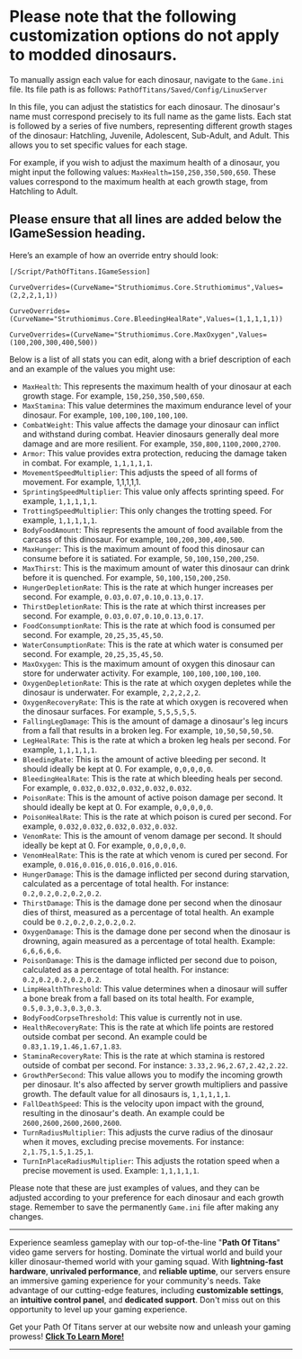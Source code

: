# Please note that the following customization options do not apply to modded dinosaurs.

To manually assign each value for each dinosaur, navigate to the `Game.ini` file. Its file path is as follows: `PathOfTitans/Saved/Config/LinuxServer`

In this file, you can adjust the statistics for each dinosaur. The dinosaur's name must correspond precisely to its full name as the game lists. Each stat is followed by a series of five numbers, representing different growth stages of the dinosaur: Hatchling, Juvenile, Adolescent, Sub-Adult, and Adult. This allows you to set specific values for each stage.

For example, if you wish to adjust the maximum health of a dinosaur, you might input the following values: `MaxHealth=150,250,350,500,650`. These values correspond to the maximum health at each growth stage, from Hatchling to Adult.

## Please ensure that all lines are added below the IGameSession heading.

Here’s an example of how an override entry should look:

    [/Script/PathOfTitans.IGameSession]

    CurveOverrides=(CurveName="Struthiomimus.Core.Struthiomimus",Values=(2,2,2,1,1))

    CurveOverrides=(CurveName="Struthiomimus.Core.BleedingHealRate",Values=(1,1,1,1,1))

    CurveOverrides=(CurveName="Struthiomimus.Core.MaxOxygen",Values=(100,200,300,400,500))

Below is a list of all stats you can edit, along with a brief description of each and an example of the values you might use:

- `MaxHealth`: This represents the maximum health of your dinosaur at each growth stage. For example, `150,250,350,500,650`.
- `MaxStamina`: This value determines the maximum endurance level of your dinosaur. For example, `100,100,100,100,100`.
- `CombatWeight`: This value affects the damage your dinosaur can inflict and withstand during combat. Heavier dinosaurs generally deal more damage and are more resilient. For example, `350,800,1100,2000,2700`.
- `Armor`: This value provides extra protection, reducing the damage taken in combat. For example, `1,1,1,1,1`.
- `MovementSpeedMultiplier`: This adjusts the speed of all forms of movement. For example, 1,1,1,1,1.
- `SprintingSpeedMultiplier`: This value only affects sprinting speed. For example, `1,1,1,1,1`.
- `TrottingSpeedMultiplier`: This only changes the trotting speed. For example, `1,1,1,1,1`.
- `BodyFoodAmount`: This represents the amount of food available from the carcass of this dinosaur. For example, `100,200,300,400,500`.
- `MaxHunger`: This is the maximum amount of food this dinosaur can consume before it is satiated. For example, `50,100,150,200,250`.
- `MaxThirst`: This is the maximum amount of water this dinosaur can drink before it is quenched. For example, `50,100,150,200,250`.
- `HungerDepletionRate`: This is the rate at which hunger increases per second. For example, `0.03,0.07,0.10,0.13,0.17`.
- `ThirstDepletionRate`: This is the rate at which thirst increases per second. For example, `0.03,0.07,0.10,0.13,0.17`.
- `FoodConsumptionRate`: This is the rate at which food is consumed per second. For example, `20,25,35,45,50`.
- `WaterConsumptionRate`: This is the rate at which water is consumed per second. For example, `20,25,35,45,50`.
- `MaxOxygen`: This is the maximum amount of oxygen this dinosaur can store for underwater activity. For example, `100,100,100,100,100`.
- `OxygenDepletionRate`: This is the rate at which oxygen depletes while the dinosaur is underwater. For example, `2,2,2,2,2`.
- `OxygenRecoveryRate`: This is the rate at which oxygen is recovered when the dinosaur surfaces. For example, `5,5,5,5,5`.
- `FallingLegDamage`: This is the amount of damage a dinosaur's leg incurs from a fall that results in a broken leg. For example, `10,50,50,50,50`.
- `LegHealRate`: This is the rate at which a broken leg heals per second. For example, `1,1,1,1,1`.
- `BleedingRate`: This is the amount of active bleeding per second. It should ideally be kept at 0. For example, `0,0,0,0,0`.
- `BleedingHealRate`: This is the rate at which bleeding heals per second. For example, `0.032,0.032,0.032,0.032,0.032`.
- `PoisonRate`: This is the amount of active poison damage per second. It should ideally be kept at 0. For example, `0,0,0,0,0`.
- `PoisonHealRate`: This is the rate at which poison is cured per second. For example, `0.032,0.032,0.032,0.032,0.032`.
- `VenomRate`: This is the amount of venom damage per second. It should ideally be kept at 0. For example, `0,0,0,0,0`.
- `VenomHealRate`: This is the rate at which venom is cured per second. For example, `0.016,0.016,0.016,0.016,0.016`.
- `HungerDamage`: This is the damage inflicted per second during starvation, calculated as a percentage of total health. For instance: `0.2,0.2,0.2,0.2,0.2`.
- `ThirstDamage`: This is the damage done per second when the dinosaur dies of thirst, measured as a percentage of total health. An example could be `0.2,0.2,0.2,0.2,0.2`.
- `OxygenDamage`: This is the damage done per second when the dinosaur is drowning, again measured as a percentage of total health. Example: `6,6,6,6,6`.
- `PoisonDamage`: This is the damage inflicted per second due to poison, calculated as a percentage of total health. For instance: `0.2,0.2,0.2,0.2,0.2`.
- `LimpHealthThreshold`: This value determines when a dinosaur will suffer a bone break from a fall based on its total health. For example, `0.5,0.3,0.3,0.3,0.3`.
- `BodyFoodCorpseThreshold`: This value is currently not in use.
- `HealthRecoveryRate`: This is the rate at which life points are restored outside combat per second. An example could be `0.83,1.19,1.46,1.67,1.83`.
- `StaminaRecoveryRate`: This is the rate at which stamina is restored outside of combat per second. For instance: `3.33,2.96,2.67,2.42,2.22`.
- `GrowthPerSecond`: This value allows you to modify the incoming growth per dinosaur. It's also affected by server growth multipliers and passive growth. The default value for all dinosaurs is, `1,1,1,1,1`.
- `FallDeathSpeed`: This is the velocity upon impact with the ground, resulting in the dinosaur's death. An example could be `2600,2600,2600,2600,2600`.
- `TurnRadiusMultiplier`: This adjusts the curve radius of the dinosaur when it moves, excluding precise movements. For instance: `2,1.75,1.5,1.25,1`.
- `TurnInPlaceRadiusMultiplier`: This adjusts the rotation speed when a precise movement is used. Example: `1,1,1,1,1`.

Please note that these are just examples of values, and they can be adjusted according to your preference for each dinosaur and each growth stage. Remember to save the permanently `Game.ini` file after making any changes.

---

Experience seamless gameplay with our top-of-the-line "**Path Of Titans**" video game servers for hosting. Dominate the virtual world and build your killer dinosaur-themed world with your gaming squad. With **lightning-fast hardware**, **unrivaled performance**, and **reliable uptime**, our servers ensure an immersive gaming experience for your community's needs. Take advantage of our cutting-edge features, including **customizable settings**, an **intuitive control panel**, and **dedicated support**. Don't miss out on this opportunity to level up your gaming experience.

Get your Path Of Titans server at our website now and unleash your gaming prowess! [**Click To Learn More!**](https://gameservershub.com/billing/index.php?rp=/store/path-of-titans "Path Of Titans Game Server Rental")

---
